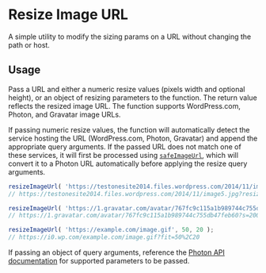 # Resize Image URL

A simple utility to modify the sizing params on a URL without changing the path
or host.

## Usage

Pass a URL and either a numeric resize values (pixels width and optional 
height), or an object of resizing parameters to the function. The return value
reflects the resized image URL. The function supports WordPress.com, Photon,
and Gravatar image URLs.

If passing numeric resize values, the function will automatically detect the
service hosting the URL (WordPress.com, Photon, Gravatar) and append the
appropriate query arguments. If the passed URL does not match one of these
services, it will first be processed using [`safeImageUrl`](../safe-image-url),
which will convert it to a Photon URL automatically before applying the resize
query arguments.

```js
resizeImageUrl( 'https://testonesite2014.files.wordpress.com/2014/11/image5.jpg?w=1000', { resize: '500,500' } );
// https://testonesite2014.files.wordpress.com/2014/11/image5.jpg?resize=500%2C500

resizeImageUrl( 'https://1.gravatar.com/avatar/767fc9c115a1b989744c755db47feb60', 200 );
// https://1.gravatar.com/avatar/767fc9c115a1b989744c755db47feb60?s=200

resizeImageUrl( 'https://example.com/image.gif', 50, 20 );
// https://i0.wp.com/example.com/image.gif?fit=50%2C20
```

If passing an object of query arguments, reference the [Photon API documentation](https://developer.wordpress.com/docs/photon/api/)
for supported parameters to be passed.
